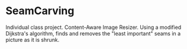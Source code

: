 # SeamCarving
Individual class project. Content-Aware Image Resizer. Using a modified Dijkstra's algorithm, finds and removes the "least important" seams in a picture as it is shrunk.
